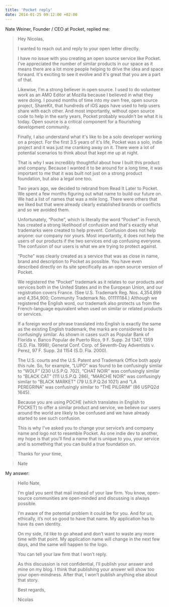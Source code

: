 ```yaml
---
title: 'Pocket reply'
date: 2014-01-25 09:12:00 +02:00
---
```


Nate Weiner, Founder / CEO at Pocket, replied me:


> Hey Nicolas,
> 
> I wanted to reach out and reply to your open letter directly.
> 
> I have no issue with you creating an open source service like Pocket. I’ve appreciated the number of similar products in our space as it means there are a lot more people helping to drive the idea and space forward. It's exciting to see it evolve and it's great that you are a part of that.
> 
> Likewise, I'm a strong believer in open source. I used to do volunteer work as an AMO Editor at Mozilla because I believed in what they were doing. I poured months of time into my own free, open source project, ShareKit, that hundreds of iOS apps have used to help users share with each other. And most importantly, without open source code to help in the early years, Pocket probably wouldn't be what it is today. Open source is a critical component for a flourishing development community.
> 
> Finally, I also understand what it's like to be a solo developer working on a project. For the first 3.5 years of it's life, Pocket was a solo, indie project and it was just me cranking away on it. There were a lot of potential scenarios to think about that kept me up at night.
> 
> That is why I was incredibly thoughtful about how I built this product and company. Because I wanted it to be around for a long time, it was important to me that it was built not just on a strong product foundation, but also a legal one too.
> 
> Two years ago, we decided to rebrand from Read It Later to Pocket. We spent a few months figuring out what name to build our future on. We had a list of names that was a mile long. There were others that we liked but that were already clearly established brands or conflicts and so we avoided them.
> 
> Unfortunately, “Poche”, which is literally the word “Pocket” in French, has created a strong likelihood of confusion and that's exactly what trademarks were created to help prevent. Confusion does not help anyone: our company nor yours. Most importantly, it does not help the users of our products if the two services end up confusing everyone. The confusion of our users is what we are trying to protect against.
> 
> “Poche” was clearly created as a service that was as close in name, brand and description to Pocket as possible. You have even described directly on its site specifically as an open source version of Pocket.
> 
> We registered the “Pocket” trademark as it relates to our products and services both in the United States and in the European Union, and our registration covers France. (See U.S. Trademark Reg. Nos. 4,354,899 and 4,354,900; Community Trademark No. 011111184.) Although we registered the English word, our trademark also protects us from the French-language equivalent when used on similar or related products or services.
> 
> If a foreign word or phrase translated into English is exactly the same as the existing English trademark, the marks are considered to be confusingly similar. As shown in cases such as Popular Bank of Florida v. Banco Popular de Puerto Rico, 9 F. Supp. 2d 1347, 1359 (S.D. Fla. 1998); General Conf. Corp. of Seventh-Day Adventists v. Perez, 97 F. Supp. 2d 1154 (S.D. Fla. 2000).
> 
> The U.S. courts and the U.S. Patent and Trademark Office both apply this rule. So, for example, “LUPO” was found to be confusingly similar to “WOLF”  (230 U.S.P.Q. 702), “CHAT NOIR” was confusingly similar to “BLACK CAT” (111 U.S.P.Q. 286),  “MARCHE  NOIR” was confusingly similar to “BLACK MARKET” (79 U.S.P.Q.2d 1021) and “LA PEREGRINA” was confusingly similar to “THE PILGRIM” (86 USPQ2d 1645).
> 
> Because you are using POCHE (which translates in English to POCKET) to offer a similar product and service, we believe our users around the world are likely to be confused and we have already started to see such confusion.
> 
> This is why I've asked you to change your service’s and company name and logo not to resemble Pocket. As one indie dev to another, my hope is that you'll find a name that is unique to you, your service and is something that you can build a true foundation on.
> 
> Thanks for your time,

> Nate


My answer:


> Hello Nate,
> 
> I’m glad you sent that mail instead of your law firm. You know, open-source communities are open-minded and discussing is always possible.
> 
> I’m aware of the potential problem it could be for you. And for us, ethically, it’s not so good to have that name. My application has to have its own identity.
> 
> On my side, I’d like to go ahead and don’t want to waste any more time with that point. My application name will change in the next few days, and the same will happen to the logo.
> 
> You can tell your law firm that I won’t reply.
> 
> As this discussion is not confidential, I’ll publish your answer and mine on my blog.
> I think that publishing your answer will show too your open-mindness. After that, I won’t publish anything else about that story.
> 
> Best regards,
> 
> Nicolas